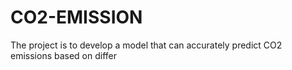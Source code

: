 # CO2-EMISSION
The project is to develop a model that can accurately predict CO2 emissions based on differ
